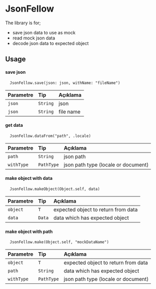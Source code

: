 
# JsonFellow

The library is for;
- save json data to use as mock
- read mock json data
- decode json data to expected object

## Usage

#### save json

```http
  JsonFellow.save(json: json, withName: "fileName")
```

| Parametre | Tip     | Açıklama                |
| :-------- | :------- | :------------------------- |
| `json` | `String` | json |
| `json` | `String` | file name |

#### get data

```http
  JsonFellow.dataFrom("path", .locale)
```

| Parametre | Tip     | Açıklama                       |
| :-------- | :------- | :-------------------------------- |
| `path`     | `String`   | json path |
| `withType` | `PathType` | json path type (locale or document) |

#### make object with data
```http
  JsonFellow.makeObject(Object.self, data)
```

| Parametre | Tip     | Açıklama                       |
| :-------- | :------- | :-------------------------------- |
| `object` | `T `   | expected object to return from data |
| `data`   | `Data` | data which has expected object |

#### make object with path

```http
  JsonFellow.make(Object.self, "mockDataName")
```

| Parametre | Tip     | Açıklama                       |
| :-------- | :------- | :-------------------------------- |
| `object`   | `T `      | expected object to return from data |
| `path`     | `String`  | data which has expected object |
| `withType` | `PathType`| json path type (locale or document) |
